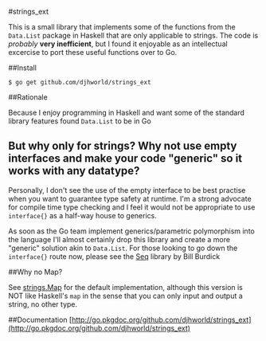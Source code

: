 #strings_ext

This is a small library that implements some of the functions from the ```Data.List``` package in Haskell that are only applicable to strings. The code is *probably* **very inefficient**, but I found it enjoyable as an intellectual excercise to port these useful functions over to Go.

##Install

	$ go get github.com/djhworld/strings_ext

##Rationale 

Because I enjoy programming in Haskell and want some of the standard library features found ```Data.List``` to be in Go

## But why only for strings? Why not use empty interfaces and make your code "generic" so it works with any datatype?

Personally, I don't see the use of the empty interface to be best practise when you want to guarantee type safety at runtime. I'm a strong advocate for compile time type checking and I feel it would not be appropriate to use ```interface{}``` as a half-way house to generics.

As soon as the Go team implement generics/parametric polymorphism into the language I'll almost certainly drop this library and create a more "generic" solution akin to ```Data.List```. For those looking to go down the ```interface{}``` route now, please see the [Seq](https://github.com/zot/seq/blob/release/seq.go) library by Bill Burdick

##Why no Map?

See [strings.Map](http://golang.org/pkg/strings/#Map) for the default implementation, although this version is NOT like Haskell's ```map``` in the sense that you can only input and output a string, no other type.


##Documentation
[http://go.pkgdoc.org/github.com/djhworld/strings_ext](http://go.pkgdoc.org/github.com/djhworld/strings_ext)
